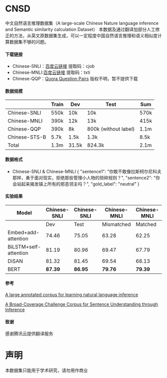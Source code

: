 # CNSD

中文自然语言推理数据集（A large-scale Chinese Nature language inference and Semantic similarity calculation Dataset）
本数据及通过翻译加部分人工修正的方法，从英文原数据集生成，可以一定程度中国自然语言推理和语义相似度计算数据集不够的问题。



#### 下载链接





- Chinese-SNLI：[百度云链接](https://pan.baidu.com/s/1mt3Gl725bzACfsXUe9aNLw ) 提取码：cjob
- Chinese-MNLI:[百度云链接](https://pan.baidu.com/s/10yfCQw_mNQh4pB9ygBY8bg ) 提取码：txti
- Chinese-QQP：[Quora Question Pairs](https://www.kaggle.com/c/quora-question-pairs/overview) 版权不明，暂不提供下载

#### 数据规模

|               | Train | Dev   | Test                 | Sum  | 
| ------------- | ----- | ----- | -------------------- | ---- | 
| Chinese-SNLI  | 550k  | 10k   | 10k                  | 570k |      
| Chinese-MNLI  | 390k  | 12k   | 13k                  | 415k |      
| Chinese-QQP   | 390k  | 8k    | 800k (without label) | 1.1m |      
| Chinese-STS-B | 5.7k  | 1.5k  | 1.3k                 | 8.5k |     
| Total         | 1.3m  | 31.5k | 824.3k               | 2.1m |    

#### 数据格式
-  Chinese-SNLI & Chinese-MNLI
{
  "sentence1": "你敢不敢像拉斯柯尔尼科夫那样，勇于面对现实，拒绝那些管理小人物的琐碎规则？",
  "sentence2": "你会站起来揭发镇上所有的邪恶领主吗？",
  "gold_label": "neutral"
}
#### 实验结果



| Model                 | Chinese-SNLI | Chinese-SNLI | Chinese-MNLI | Chinese-MNLI | Chinese-QQP | Chinese-STS-B | Chinese-STS-B |
| --------------------- | ------------ | ------------ | ----------- | ----------- | ----------- | ----------- | ------------- |
|                       | Dev          | Test         | Mismatched  | Matched     | Dev         | Dev         | Test          |
| Embed+add-attention   | 74.46        | 75.05        | 63.28       | 62.25       | 72.56       | -           | -             |
| BiLSTM+self-attention | 81.19        | 80.96        | 69.47       | 67.79       | 81.45       | 43.87       | 41.24         |
| DiSAN                 | 81.32        | 81.45        | 69.54       | 68.13       | 82.32       | 44.21       | 42.09         |
| BERT                  | **87.39**    | **86.95**    | **79.76**   | **79.39**   | **89.08\*** | **53.84**   | **50.26**     |


####  参考


[A large annotated corpus for learning natural language inference](http://nlp.stanford.edu/pubs/snli_paper.pdf)

[A Broad-Coverage Challenge Corpus for Sentence Understanding through Inference](https://www.nyu.edu/projects/bowman/multinli/paper.pdf)

#### 致谢 
感谢腾讯云提供翻译服务

# 声明

本数据集只能用于学术研究，请勿用作商业
